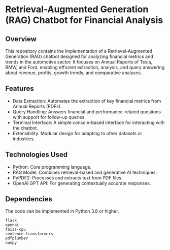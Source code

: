 # Retrieval-Augmented Generation (RAG) Chatbot for Financial Analysis

## Overview
This repository contains the implementation of a Retrieval-Augmented Generation (RAG) chatbot designed for analyzing financial metrics and trends in the automotive sector. It focuses on Annual Reports of Tesla, BMW, and Ford, enabling efficient extraction, analysis, and query answering about revenue, profits, growth trends, and comparative analyses.

## Features
* Data Extraction: Automates the extraction of key financial metrics from Annual Reports (PDFs).
* Query Handling: Answers financial and performance-related questions with support for follow-up queries.
* Terminal Interface: A simple console-based interface for interacting with the chatbot.
* Extensibility: Modular design for adapting to other datasets or industries.

## Technologies Used
* Python: Core programming language.
* RAG Model: Combines retrieval-based and generative AI techniques.
* PyPDF2: Processes and extracts text from PDF files.
* OpenAI GPT API: For generating contextually accurate responses.


## Dependencies
The code can be implemented in Python 3.8 or higher.
```
flask
openai
faiss-cpu
sentence-transformers
pdfplumber
numpy
```
